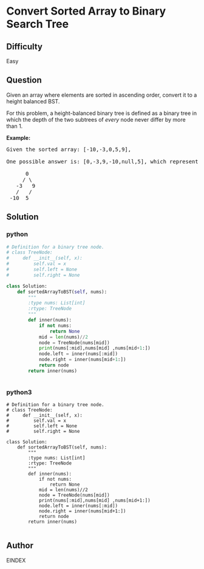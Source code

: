# Convert Sorted Array to Binary Search Tree

## Difficulty
Easy

## Question
<p>Given an array where elements are sorted in ascending order, convert it to a height balanced BST.</p>

<p>For this problem, a height-balanced binary tree is defined as a binary tree in which the depth of the two subtrees of <em>every</em> node never differ by more than 1.</p>

<p><strong>Example:</strong></p>

<pre>
Given the sorted array: [-10,-3,0,5,9],

One possible answer is: [0,-3,9,-10,null,5], which represents the following height balanced BST:

      0
     / \
   -3   9
   /   /
 -10  5
</pre>


## Solution
### python
```python
# Definition for a binary tree node.
# class TreeNode:
#     def __init__(self, x):
#         self.val = x
#         self.left = None
#         self.right = None

class Solution:
    def sortedArrayToBST(self, nums):
        """
        :type nums: List[int]
        :rtype: TreeNode
        """
        def inner(nums):
            if not nums:
                return None
            mid = len(nums)//2
            node = TreeNode(nums[mid])
            print(nums[:mid],nums[mid] ,nums[mid+1:])
            node.left = inner(nums[:mid])
            node.right = inner(nums[mid+1:])
            return node
        return inner(nums)
        

```
### python3
```python3
# Definition for a binary tree node.
# class TreeNode:
#     def __init__(self, x):
#         self.val = x
#         self.left = None
#         self.right = None

class Solution:
    def sortedArrayToBST(self, nums):
        """
        :type nums: List[int]
        :rtype: TreeNode
        """
        def inner(nums):
            if not nums:
                return None
            mid = len(nums)//2
            node = TreeNode(nums[mid])
            print(nums[:mid],nums[mid] ,nums[mid+1:])
            node.left = inner(nums[:mid])
            node.right = inner(nums[mid+1:])
            return node
        return inner(nums)
        
```

## Author
EINDEX